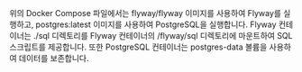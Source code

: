 위의 Docker Compose 파일에서는 flyway/flyway 이미지를 사용하여 Flyway를 실행하고, postgres:latest 이미지를 사용하여 PostgreSQL을 실행합니다. Flyway 컨테이너는 ./sql 디렉토리를 Flyway 컨테이너의 /flyway/sql 디렉토리에 마운트하여 SQL 스크립트를 제공합니다. 또한 PostgreSQL 컨테이너는 postgres-data 볼륨을 사용하여 데이터를 보존합니다.
